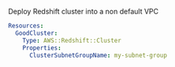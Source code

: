 
Deploy Redshift cluster into a non default VPC

```yaml
Resources:
  GoodCluster:
    Type: AWS::Redshift::Cluster
    Properties:
      ClusterSubnetGroupName: my-subnet-group
```



